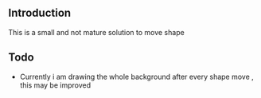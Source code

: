 <h2>Introduction</h2>
This is a small and not mature solution to move shape



<h2>Todo</h2>
<ul>
<li>Currently i am drawing the whole background after every shape move , this may be improved</li>
</ul>